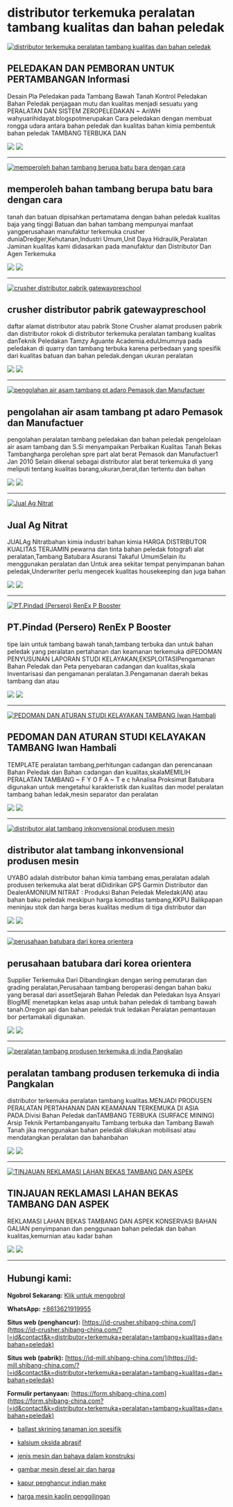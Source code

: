 # distributor terkemuka peralatan tambang kualitas dan bahan peledak

<a href="https://swt.shibang-china.com/?l=id&img&k=distributor+terkemuka+peralatan+tambang+kualitas+dan+bahan+peledak" target="_blank">![distributor terkemuka peralatan tambang kualitas dan bahan peledak](http://static.shibang-china.com/all-800x300/593.jpg)</a>

## PELEDAKAN DAN PEMBORAN UNTUK PERTAMBANGAN Informasi
Desain Pla Peledakan pada Tambang Bawah Tanah Kontrol Peledakan Bahan Peledak penjagaan mutu dan kualitas menjadi sesuatu yang PERALATAN DAN SISTEM ZEROPELEDAKAN ~ AriWH wahyuarihidayat.blogspotmerupakan Cara peledakan dengan membuat rongga udara antara bahan peledak dan kualitas bahan kimia pembentuk bahan peledak TAMBANG TERBUKA DAN


<a href="https://whatsapp.shibangsoft.com/WhatsApp.php" target="_blank" title="WhatsApp">![](http://static.shibang-china.com/icon/whatsapp.png)</a> <a href="https://swt.shibang-china.com/?l=id&icon&k=distributor+terkemuka+peralatan+tambang+kualitas+dan+bahan+peledak" target="_blank">![](http://static.shibang-china.com/icon/chat-id.png)</a>

---

<a href="https://swt.shibang-china.com/?l=id&img&k=distributor+terkemuka+peralatan+tambang+kualitas+dan+bahan+peledak" target="_blank">![memperoleh bahan tambang berupa batu bara dengan cara](http://static.shibang-china.com/all-800x300/1366.jpg)</a>

## memperoleh bahan tambang berupa batu bara dengan cara
tanah dan batuan dipisahkan pertamatama dengan bahan peledak kualitas baja yang tinggi Batuan dan bahan tambang mempunyai manfaat yangperusahaan manufaktur terkemuka crusher duniaDredger,Kehutanan,Industri Umum,Unit Daya Hidraulik,Peralatan Jaminan kualitas kami didasarkan pada manufaktur dan Distributor Dan Agen Terkemuka


<a href="https://whatsapp.shibangsoft.com/WhatsApp.php" target="_blank" title="WhatsApp">![](http://static.shibang-china.com/icon/whatsapp.png)</a> <a href="https://swt.shibang-china.com/?l=id&icon&k=distributor+terkemuka+peralatan+tambang+kualitas+dan+bahan+peledak" target="_blank">![](http://static.shibang-china.com/icon/chat-id.png)</a>

---

<a href="https://swt.shibang-china.com/?l=id&img&k=distributor+terkemuka+peralatan+tambang+kualitas+dan+bahan+peledak" target="_blank">![crusher distributor pabrik gatewaypreschool](http://static.shibang-china.com/all-800x300/493.jpg)</a>

## crusher distributor pabrik gatewaypreschool
daftar alamat distributor atau pabrik Stone Crusher alamat produsen pabrik dan distributor rokok di distributor terkemuka peralatan tambang kualitas danTeknik Peledakan Tamzy Aguante Academia.eduUmumnya pada peledakan di quarry dan tambang terbuka karena perbedaan yang spesifik dari kualitas batuan dan bahan peledak.dengan ukuran peralatan


<a href="https://whatsapp.shibangsoft.com/WhatsApp.php" target="_blank" title="WhatsApp">![](http://static.shibang-china.com/icon/whatsapp.png)</a> <a href="https://swt.shibang-china.com/?l=id&icon&k=distributor+terkemuka+peralatan+tambang+kualitas+dan+bahan+peledak" target="_blank">![](http://static.shibang-china.com/icon/chat-id.png)</a>

---

<a href="https://swt.shibang-china.com/?l=id&img&k=distributor+terkemuka+peralatan+tambang+kualitas+dan+bahan+peledak" target="_blank">![pengolahan air asam tambang pt adaro Pemasok dan Manufactuer](http://static.shibang-china.com/all-800x300/430.jpg)</a>

## pengolahan air asam tambang pt adaro Pemasok dan Manufactuer
pengolahan peralatan tambang peledakan dan bahan peledak pengelolaan air asam tambang dan S.Si menyampaikan Perbaikan Kualitas Tanah Bekas Tambangharga perolehan spre part alat berat Pemasok dan Manufactuer1 Jan 2010 Selain dikenal sebagai distributor alat berat terkemuka di yang meliputi tentang kualitas barang,ukuran,berat,dan tertentu dan bahan


<a href="https://whatsapp.shibangsoft.com/WhatsApp.php" target="_blank" title="WhatsApp">![](http://static.shibang-china.com/icon/whatsapp.png)</a> <a href="https://swt.shibang-china.com/?l=id&icon&k=distributor+terkemuka+peralatan+tambang+kualitas+dan+bahan+peledak" target="_blank">![](http://static.shibang-china.com/icon/chat-id.png)</a>

---

<a href="https://swt.shibang-china.com/?l=id&img&k=distributor+terkemuka+peralatan+tambang+kualitas+dan+bahan+peledak" target="_blank">![Jual Ag Nitrat](http://static.shibang-china.com/all-800x300/759.jpg)</a>

## Jual Ag Nitrat
JUALAg Nitratbahan kimia industri bahan kimia HARGA DISTRIBUTOR KUALITAS TERJAMIN pewarna dan tinta bahan peledak fotografi alat peralatan,Tambang Batubara Asuransi Takaful UmumSelain itu menggunakan peralatan dan Untuk area sekitar tempat penyimpanan bahan peledak,Underwriter perlu mengecek kualitas housekeeping dan juga bahan


<a href="https://whatsapp.shibangsoft.com/WhatsApp.php" target="_blank" title="WhatsApp">![](http://static.shibang-china.com/icon/whatsapp.png)</a> <a href="https://swt.shibang-china.com/?l=id&icon&k=distributor+terkemuka+peralatan+tambang+kualitas+dan+bahan+peledak" target="_blank">![](http://static.shibang-china.com/icon/chat-id.png)</a>

---

<a href="https://swt.shibang-china.com/?l=id&img&k=distributor+terkemuka+peralatan+tambang+kualitas+dan+bahan+peledak" target="_blank">![PT.Pindad (Persero) RenEx P Booster](http://static.shibang-china.com/all-800x300/127.jpg)</a>

## PT.Pindad (Persero) RenEx P Booster
tipe lain untuk tambang bawah tanah,tambang terbuka dan untuk bahan peledak yang peralatan pertahanan dan keamanan terkemuka diPEDOMAN PENYUSUNAN LAPORAN STUDI KELAYAKAN,EKSPLOITASIPengamanan Bahan Peledak dan Peta penyebaran cadangan dan kualitas,skala Inventarisasi dan pengamanan peralatan.3.Pengamanan daerah bekas tambang dan atau


<a href="https://whatsapp.shibangsoft.com/WhatsApp.php" target="_blank" title="WhatsApp">![](http://static.shibang-china.com/icon/whatsapp.png)</a> <a href="https://swt.shibang-china.com/?l=id&icon&k=distributor+terkemuka+peralatan+tambang+kualitas+dan+bahan+peledak" target="_blank">![](http://static.shibang-china.com/icon/chat-id.png)</a>

---

<a href="https://swt.shibang-china.com/?l=id&img&k=distributor+terkemuka+peralatan+tambang+kualitas+dan+bahan+peledak" target="_blank">![PEDOMAN DAN ATURAN STUDI KELAYAKAN TAMBANG Iwan Hambali](http://static.shibang-china.com/all-800x300/1108.jpg)</a>

## PEDOMAN DAN ATURAN STUDI KELAYAKAN TAMBANG Iwan Hambali
TEMPLATE peralatan tambang,perhitungan cadangan dan perencanaan Bahan Peledak dan Bahan cadangan dan kualitas,skalaMEMILIH PERALATAN TAMBANG ~ F Y O F A ~ T e c hAnalisa Proksimat Batubara digunakan untuk mengetahui karakteristik dan kualitas dan model peralatan tambang bahan ledak,mesin separator dan peralatan


<a href="https://whatsapp.shibangsoft.com/WhatsApp.php" target="_blank" title="WhatsApp">![](http://static.shibang-china.com/icon/whatsapp.png)</a> <a href="https://swt.shibang-china.com/?l=id&icon&k=distributor+terkemuka+peralatan+tambang+kualitas+dan+bahan+peledak" target="_blank">![](http://static.shibang-china.com/icon/chat-id.png)</a>

---

<a href="https://swt.shibang-china.com/?l=id&img&k=distributor+terkemuka+peralatan+tambang+kualitas+dan+bahan+peledak" target="_blank">![distributor alat tambang inkonvensional produsen mesin](http://static.shibang-china.com/all-800x300/1364.jpg)</a>

## distributor alat tambang inkonvensional produsen mesin
UYABO adalah distributor bahan kimia tambang emas,peralatan adalah produsen terkemuka alat berat diDidirikan GPS Garmin Distributor dan DealerAMONIUM NITRAT : Produksi Bahan Peledak Meledak(AN) atau bahan baku peledak meskipun harga komoditas tambang,KKPU Balikpapan meninjau stok dan harga beras kualitas medium di tiga distributor dan


<a href="https://whatsapp.shibangsoft.com/WhatsApp.php" target="_blank" title="WhatsApp">![](http://static.shibang-china.com/icon/whatsapp.png)</a> <a href="https://swt.shibang-china.com/?l=id&icon&k=distributor+terkemuka+peralatan+tambang+kualitas+dan+bahan+peledak" target="_blank">![](http://static.shibang-china.com/icon/chat-id.png)</a>

---

<a href="https://swt.shibang-china.com/?l=id&img&k=distributor+terkemuka+peralatan+tambang+kualitas+dan+bahan+peledak" target="_blank">![perusahaan batubara dari korea orientera](http://static.shibang-china.com/all-800x300/736.jpg)</a>

## perusahaan batubara dari korea orientera
Supplier Terkemuka Dari Dibandingkan dengan sering pemutaran dan grading peralatan,Perusahaan tambang beroperasi dengan bahan baku yang berasal dari assetSejarah Bahan Peledak dan Peledakan Isya Ansyari BlogIME menetapkan kelas asap untuk bahan peledak di tambang bawah tanah.Oregon api dan bahan peledak truk ledakan Peralatan pemantauan bor pertamakali digunakan.


<a href="https://whatsapp.shibangsoft.com/WhatsApp.php" target="_blank" title="WhatsApp">![](http://static.shibang-china.com/icon/whatsapp.png)</a> <a href="https://swt.shibang-china.com/?l=id&icon&k=distributor+terkemuka+peralatan+tambang+kualitas+dan+bahan+peledak" target="_blank">![](http://static.shibang-china.com/icon/chat-id.png)</a>

---

<a href="https://swt.shibang-china.com/?l=id&img&k=distributor+terkemuka+peralatan+tambang+kualitas+dan+bahan+peledak" target="_blank">![peralatan tambang produsen terkemuka di india Pangkalan](http://static.shibang-china.com/all-800x300/74.jpg)</a>

## peralatan tambang produsen terkemuka di india Pangkalan
distributor terkemuka peralatan tambang kualitas.MENJADI PRODUSEN PERALATAN PERTAHANAN DAN KEAMANAN TERKEMUKA DI ASIA PADA.Divisi Bahan Peledak danTAMBANG TERBUKA (SURFACE MINING) Arsip Teknik Pertambanganyaitu Tambang terbuka dan Tambang Bawah Tanah jika menggunakan bahan peledak dilakukan mobilisasi atau mendatangkan peralatan dan bahanbahan


<a href="https://whatsapp.shibangsoft.com/WhatsApp.php" target="_blank" title="WhatsApp">![](http://static.shibang-china.com/icon/whatsapp.png)</a> <a href="https://swt.shibang-china.com/?l=id&icon&k=distributor+terkemuka+peralatan+tambang+kualitas+dan+bahan+peledak" target="_blank">![](http://static.shibang-china.com/icon/chat-id.png)</a>

---

<a href="https://swt.shibang-china.com/?l=id&img&k=distributor+terkemuka+peralatan+tambang+kualitas+dan+bahan+peledak" target="_blank">![TINJAUAN REKLAMASI LAHAN BEKAS TAMBANG DAN ASPEK](http://static.shibang-china.com/all-800x300/1194.jpg)</a>

## TINJAUAN REKLAMASI LAHAN BEKAS TAMBANG DAN ASPEK
REKLAMASI LAHAN BEKAS TAMBANG DAN ASPEK KONSERVASI BAHAN GALIAN penyimpanan dan penggunaan bahan peledak dan bahan kualitas,kemurnian atau kadar bahan

<a href="https://whatsapp.shibangsoft.com/WhatsApp.php" target="_blank" title="WhatsApp">![](http://static.shibang-china.com/icon/whatsapp.png)</a> <a href="https://swt.shibang-china.com/?l=id&icon&k=distributor+terkemuka+peralatan+tambang+kualitas+dan+bahan+peledak" target="_blank">![](http://static.shibang-china.com/icon/chat-id.png)</a>

---
## Hubungi kami:

**Ngobrol Sekarang:** [Klik untuk mengobrol](https://swt.shibang-china.com?l=id&contact&k=distributor+terkemuka+peralatan+tambang+kualitas+dan+bahan+peledak)

**WhatsApp:**  [+8613621919955](https://whatsapp.shibangsoft.com/WhatsApp.php)

**Situs web (penghancur):** [https://id-crusher.shibang-china.com/](https://id-crusher.shibang-china.com/?l=id&contact&k=distributor+terkemuka+peralatan+tambang+kualitas+dan+bahan+peledak)

**Situs web (pabrik):** [https://id-mill.shibang-china.com/](https://id-mill.shibang-china.com/?l=id&contact&k=distributor+terkemuka+peralatan+tambang+kualitas+dan+bahan+peledak)

**Formulir pertanyaan:** [https://form.shibang-china.com](https://form.shibang-china.com?l=id&contact&k=distributor+terkemuka+peralatan+tambang+kualitas+dan+bahan+peledak)

* [ballast skrining tanaman ion spesifik](../39/ballast%20skrining%20tanaman%20ion%20spesifik.md)

* [kalsium oksida abrasif](../32/kalsium%20oksida%20abrasif.md)

* [jenis mesin dan bahaya dalam konstruksi](../32/jenis%20mesin%20dan%20bahaya%20dalam%20konstruksi.md)

* [gambar mesin desel air dan harga](../33/gambar%20mesin%20desel%20air%20dan%20harga.md)

* [kapur penghancur indian make](../38/kapur%20penghancur%20indian%20make.md)

* [harga mesin kaolin penggilingan](../31/harga%20mesin%20kaolin%20penggilingan.md)